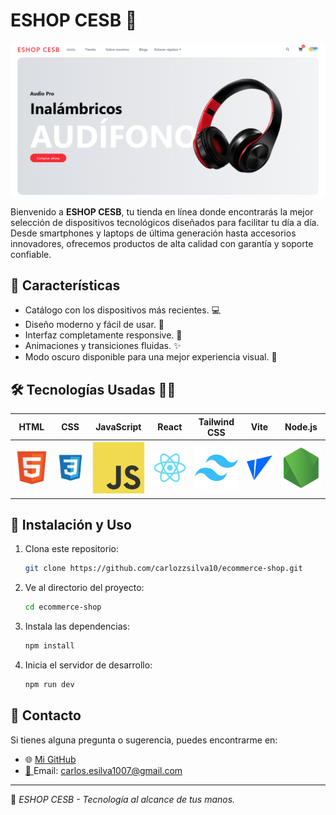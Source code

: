 # ESHOP CESB 🚀

[![ESHOP CESB](./src/assets/imagen-preview.png)](https://eshop-cesb.netlify.app/)

Bienvenido a **ESHOP CESB**, tu tienda en línea donde encontrarás la mejor selección de dispositivos tecnológicos diseñados para facilitar tu día a día. Desde smartphones y laptops de última generación hasta accesorios innovadores, ofrecemos productos de alta calidad con garantía y soporte confiable.

## 🌟 Características

- Catálogo con los dispositivos más recientes. 💻
- Diseño moderno y fácil de usar. 🎨
- Interfaz completamente responsive. 📱
- Animaciones y transiciones fluidas. ✨
- Modo oscuro disponible para una mejor experiencia visual. 🌙

## 🛠️ Tecnologías Usadas 👨‍💻

| HTML | CSS | JavaScript | React | Tailwind CSS | Vite | Node.js |
|------|-----|-----------|-------|-------------|------|---------|
| ![HTML](https://raw.githubusercontent.com/devicons/devicon/master/icons/html5/html5-original.svg) | ![CSS](https://raw.githubusercontent.com/devicons/devicon/master/icons/css3/css3-original.svg) | ![JavaScript](https://raw.githubusercontent.com/devicons/devicon/master/icons/javascript/javascript-original.svg) | ![React](https://raw.githubusercontent.com/devicons/devicon/master/icons/react/react-original.svg) | ![TailwindCSS](https://raw.githubusercontent.com/devicons/devicon/master/icons/tailwindcss/tailwindcss-original.svg) | ![Vite](https://raw.githubusercontent.com/devicons/devicon/master/icons/vite/vite-original.svg) | ![Node.js](https://raw.githubusercontent.com/devicons/devicon/master/icons/nodejs/nodejs-original.svg) |

## 📌 Instalación y Uso

1. Clona este repositorio:
   ```bash
   git clone https://github.com/carlozzsilva10/ecommerce-shop.git
   ```
2. Ve al directorio del proyecto:
   ```bash
   cd ecommerce-shop
   ```
3. Instala las dependencias:
   ```bash
   npm install
   ```
4. Inicia el servidor de desarrollo:
   ```bash
   npm run dev
   ```

## 📩 Contacto

Si tienes alguna pregunta o sugerencia, puedes encontrarme en:

- 🌐 [Mi GitHub](https://github.com/carlozzsilva10)
- [📧 ](https://github.com/carlozzsilva10)Email: [carlos.esilva1007@gmail.com](mailto\:tuemail@ejemplo.com)

---

📌 *ESHOP CESB - Tecnología al alcance de tus manos.*